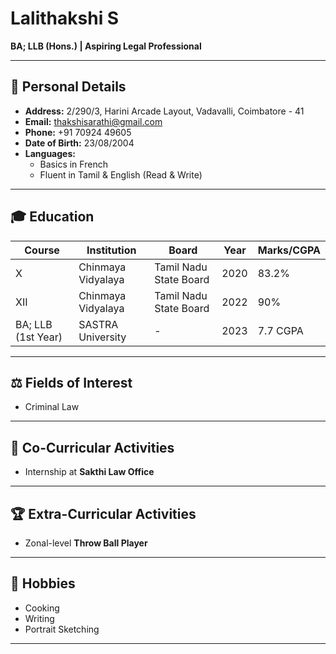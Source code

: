 # Lalithakshi S

**BA; LLB (Hons.) | Aspiring Legal Professional**

---

## 📌 Personal Details
- **Address:** 2/290/3, Harini Arcade Layout, Vadavalli, Coimbatore - 41  
- **Email:** [thakshisarathi@gmail.com](mailto:thakshisarathi@gmail.com)  
- **Phone:** +91 70924 49605  
- **Date of Birth:** 23/08/2004  
- **Languages:**  
  - Basics in French  
  - Fluent in Tamil & English (Read & Write)  

---

## 🎓 Education
| Course        | Institution         | Board                   | Year | Marks/CGPA |
|---------------|---------------------|-------------------------|------|------------|
| X             | Chinmaya Vidyalaya  | Tamil Nadu State Board  | 2020 | 83.2%      |
| XII           | Chinmaya Vidyalaya  | Tamil Nadu State Board  | 2022 | 90%        |
| BA; LLB (1st Year) | SASTRA University | - | 2023 | 7.7 CGPA |

---

## ⚖️ Fields of Interest
- Criminal Law

---

## 📂 Co-Curricular Activities
- Internship at **Sakthi Law Office**

---

## 🏆 Extra-Curricular Activities
- Zonal-level **Throw Ball Player**

---

## 🎨 Hobbies
- Cooking  
- Writing  
- Portrait Sketching  

---
